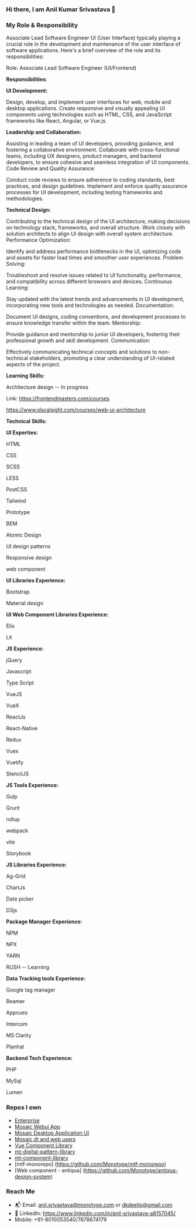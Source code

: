 ### Hi there, I am Anil Kumar Srivastava 👋

### My Role & Responsibility

Associate Lead Software Engineer UI (User Interface) typically playing a crucial role in the development and maintenance of the user interface of software applications. Here's a brief overview of the role and its responsibilities:

Role: Associate Lead Software Engineer (UI/Frontend)

**Responsibilities**:

**UI Development:**

Design, develop, and implement user interfaces for web, mobile and desktop applications.
Create responsive and visually appealing UI components using technologies such as HTML, CSS, and JavaScript frameworks like React, Angular, or Vue.js.

**Leadership and Collaboration:**

Assisting in leading a team of UI developers, providing guidance, and fostering a collaborative environment.
Collaborate with cross-functional teams, including UX designers, product managers, and backend developers, to ensure cohesive and seamless integration of UI components.
Code Review and Quality Assurance:

Conduct code reviews to ensure adherence to coding standards, best practices, and design guidelines.
Implement and enforce quality assurance processes for UI development, including testing frameworks and methodologies.

**Technical Design:**

Contributing to the technical design of the UI architecture, making decisions on technology stack, frameworks, and overall structure.
Work closely with solution architects to align UI design with overall system architecture.
Performance Optimization:

Identify and address performance bottlenecks in the UI, optimizing code and assets for faster load times and smoother user experiences.
Problem Solving:

Troubleshoot and resolve issues related to UI functionality, performance, and compatibility across different browsers and devices.
Continuous Learning:

Stay updated with the latest trends and advancements in UI development, incorporating new tools and technologies as needed.
Documentation:

Document UI designs, coding conventions, and development processes to ensure knowledge transfer within the team.
Mentorship:

Provide guidance and mentorship to junior UI developers, fostering their professional growth and skill development.
Communication:

Effectively communicating technical concepts and solutions to non-technical stakeholders, promoting a clear understanding of UI-related aspects of the project.


**Learning Skills:**

  Architecture design  -- In progress
  
  Link:
  https://frontendmasters.com/courses

  https://www.pluralsight.com/courses/web-ui-architecture
  

**Technical Skills:**

**UI Experties:**

  HTML
  
  CSS
  
  SCSS
  
  LESS
  
  PostCSS

  Tailwind
  
  Prototype
  
  BEM
  
  Atomic Design
  
  UI design patterns
  
  Responsive design
  
  web component

**UI Libraries Experience:**

  Bootstrap
  
  Material design

**UI Web Component Libraries Experience:**

  Elix
  
  Lit

**JS Experience:**

  jQuery
  
  Javascript
  
  Type Script
  
  VueJS

  VueX
  
  ReactJs
  
  React-Native
  
  Redux
  
  Vuex
  
  Vuetify
  
  StencilJS

**JS Tools Experience:**

  Gulp
  
  Grunt
  
  rollup
  
  webpack
  
  vite
  
  Storybook

**JS Libraries Experience:**

  Ag-Grid
  
  ChartJs
  
  Date picker
  
  D3js

**Package Manager Experience:**

  NPM
  
  NPX

  YARN

  RUSH -- Learning

**Data Tracking tools Experience:**

  Google tag manager
  
  Beamer
  
  Appcues
  
  Intercom
  
  MS Clarity
  
  Planhat

**Backend Tech Experience:**

PHP

MySql

Lumen

<!--
**Anilsri/Anilsri** is a ✨ _special_ ✨ repository because its `README.md` (this file) appears on your GitHub profile.
-->

### Repos I own
- [Enterprise](https://github.com/Monotype/Enterprise)
- [Mosaic Webui App](https://github.com/Monotype/mosaic-webui-app)
- [Mosaic Desktop Application UI](https://github.com/Monotype/Mosaic-Desktop-Application-UI)
- [Mosaic dt and web users](https://github.com/Monotype/mosaic-logout-dt-and-web-users)
- [Vue Component Library](https://github.com/Monotype/vue-component-library)
- [mt-digital-pattern-library](https://github.com/Monotype/mt-digital-pattern-library)
- [mt-component-library](https://github.com/Monotype/mt-component-library/)
- [mtf-monorepo] (https://github.com/Monotype/mtf-monorepo)
- [Web component - antiqua] (https://github.com/Monotype/antiqua-design-system)

### Reach Me
- 📬 Email: anil.srivastava@monotype.com or dkdeelip@gmail.com
- 👤 LinkedIn: https://www.linkedin.com/in/anil-srivastava-a8157045/
- Mobile: +91-8010053540/7678674179

